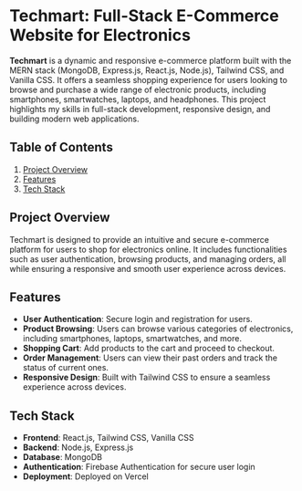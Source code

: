 # **Techmart: Full-Stack E-Commerce Website for Electronics**

**Techmart** is a dynamic and responsive e-commerce platform built with the MERN stack (MongoDB, Express.js, React.js, Node.js), Tailwind CSS, and Vanilla CSS. It offers a seamless shopping experience for users looking to browse and purchase a wide range of electronic products, including smartphones, smartwatches, laptops, and headphones. This project highlights my skills in full-stack development, responsive design, and building modern web applications.

## **Table of Contents**
1. [Project Overview](#project-overview)
2. [Features](#features)
3. [Tech Stack](#tech-stack)


## **Project Overview**
Techmart is designed to provide an intuitive and secure e-commerce platform for users to shop for electronics online. It includes functionalities such as user authentication, browsing products, and managing orders, all while ensuring a responsive and smooth user experience across devices.

## **Features**
- **User Authentication**: Secure login and registration for users.
- **Product Browsing**: Users can browse various categories of electronics, including smartphones, laptops, smartwatches, and more.
- **Shopping Cart**: Add products to the cart and proceed to checkout.
- **Order Management**: Users can view their past orders and track the status of current ones.
- **Responsive Design**: Built with Tailwind CSS to ensure a seamless experience across devices.

## **Tech Stack**
- **Frontend**: React.js, Tailwind CSS, Vanilla CSS
- **Backend**: Node.js, Express.js
- **Database**: MongoDB
- **Authentication**: Firebase Authentication for secure user login
- **Deployment**: Deployed on Vercel



